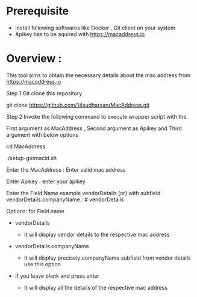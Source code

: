 # Prerequisite
* Install following softwares like Docker , Git client on your system
* Apikey has to be aquired with https://macaddress.io


# Overview :
This tool aims to obtain the necessary details about the mac address from https://macaddress.io


Step 1 Git clone this repository

git clone https://github.com/14sudharsan/MacAddress.git



Step 2 Invoke the following command to execute wrapper script  with the 

First argument as MacAddress , Second argument as Apikey and Third argument with below options

cd MacAddress

./setup-getmacid.sh

Enter the MacAddress : Enter valid mac address
 
Enter Apikey : enter your apikey
 
Enter the Field Name example vendorDetails (or)  with subfield vendorDetails.companyName : # vendorDetails
 
Options: for Field name
 
 - vendorDetails
      * It will display vendor details to the respective mac address 
      
 - vendorDetails.companyName
      * It will display precisely companyName subfield from vendor details use this option
      
 - If you leave blank and press enter
      * It will display all the details of the respective mac address 
 















